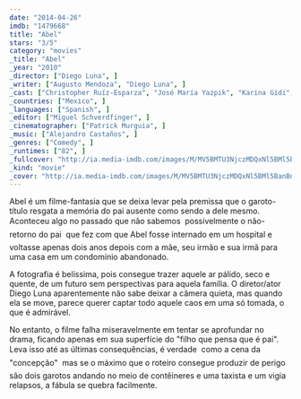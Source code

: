 ```yaml
---
date: "2014-04-26"
imdb: "1479668"
title: "Abel"
stars: "3/5"
category: "movies"
_title: "Abel"
_year: "2010"
_director: ["Diego Luna", ]
_writer: ["Augusto Mendoza", "Diego Luna", ]
_cast: ["Christopher Ruíz-Esparza", "José María Yazpik", "Karina Gidi", "Carlos Aragón", "Gerardo Ruíz-Esparza", "Geraldine Galván", "Gabino Rodríguez", "Lucero Trejo", "Maria Elena Cervantes", ]
_countries: ["Mexico", ]
_languages: ["Spanish", ]
_editor: ["Miguel Schverdfinger", ]
_cinematographer: ["Patrick Murguia", ]
_music: ["Alejandro Castaños", ]
_genres: ["Comedy", ]
_runtimes: ["82", ]
_fullcover: "http://ia.media-imdb.com/images/M/MV5BMTU3NjczMDQxNl5BMl5BanBnXkFtZTcwNjgwODY1NA@@.jpg"
_kind: "movie"
_cover: "http://ia.media-imdb.com/images/M/MV5BMTU3NjczMDQxNl5BMl5BanBnXkFtZTcwNjgwODY1NA@@._V1._SX96_SY140_.jpg"
---
```

Abel é um filme-fantasia que se deixa levar pela premissa que o garoto-título resgata a memória do pai ausente como sendo a dele mesmo. Aconteceu algo no passado que não sabemos  possivelmente o não-retorno do pai  que fez com que Abel fosse internado em um hospital e voltasse apenas dois anos depois com a mãe, seu irmão e sua irmã para uma casa em um condomínio abandonado.

A fotografia é belíssima, pois consegue trazer aquele ar pálido, seco e quente, de um futuro sem perspectivas para aquela família. O diretor/ator Diego Luna aparentemente não sabe deixar a câmera quieta, mas quando ela se move, parece querer captar todo aquele caos em uma só tomada, o que é admirável.

No entanto, o filme falha miseravelmente em tentar se aprofundar no drama, ficando apenas em sua superfície do "filho que pensa que é pai". Leva isso até as últimas consequências, é verdade  como a cena da "concepção"  mas se o máximo que o roteiro consegue produzir de perigo são dois garotos andando no meio de contêineres e uma taxista e um vigia relapsos, a fábula se quebra facilmente.
